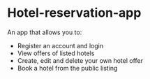 # Hotel-reservation-app

An app that allows you to:

- Register an account and login
- View offers of listed hotels
- Create, edit and delete your own hotel offer
- Book a hotel from the public listing
